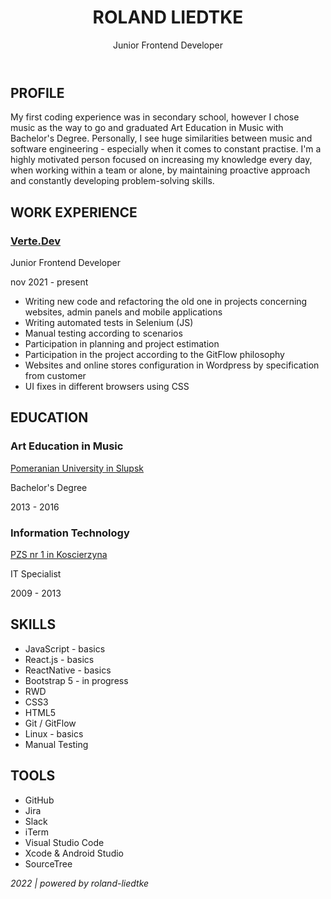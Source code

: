 <header>
  <h1>ROLAND LIEDTKE</h1>
  <p>Junior Frontend Developer</p>
</header>

<body>
  <h2> PROFILE </h2>
    <p> My first coding experience was in secondary school, however I chose music as the way to go and graduated Art Education in Music with Bachelor's Degree. Personally, I see huge similarities between music and software engineering - especially when it comes to constant practise. I'm a highly motivated person focused on increasing my knowledge every day, when working within a team or alone, by maintaining proactive approach and constantly developing problem-solving skills. </p>

  <h2> WORK EXPERIENCE </h2>
    <h3>
      <a href="https://www.verte.dev/"> Verte.Dev </a>
    </h3>
    <p> Junior Frontend Developer </p>
    <p> nov 2021 - present </p>
    <ul>
      <li> Writing new code and refactoring the old one in projects concerning websites, admin panels and mobile applications </li>
      <li> Writing automated tests in Selenium (JS) </li>
      <li> Manual testing according to scenarios </li>
      <li> Participation in planning and project estimation </li>
      <li> Participation in the project according to the GitFlow philosophy </li>
      <li> Websites and online stores configuration in Wordpress by specification from customer </li>
      <li> UI fixes in different browsers using CSS </li>
    </ul>
  
  <h2> EDUCATION </h2>
    <h3> Art Education in Music </h3>
      <p> 
        <a href="https://www.apsl.edu.pl/" target="_blank"> Pomeranian University in Slupsk </a>
      </p>
    <p> Bachelor's Degree </p>
    <p> 2013 - 2016 </p>
    <h3> Information Technology </h3>
      <p> 
        <a href="http://www.pzs1.pl/#sid=submenu1" target="_blank"> PZS nr 1 in Koscierzyna </a>
      </p>
    <p> IT Specialist </p>
    <p> 2009 - 2013 </p>
  
  <h2> SKILLS </h2>
    <ul>
      <li> JavaScript - basics </li>
      <li> React.js - basics </li>
      <li> ReactNative - basics </li>
      <li> Bootstrap 5 - in progress </li>
      <li> RWD </li>
      <li> CSS3 </li>
      <li> HTML5 </li>
      <li> Git / GitFlow </li>
      <li> Linux - basics </li>
      <li> Manual Testing </li>
    </ul>

  <h2> TOOLS </h2>
    <ul>
      <li> GitHub </li>
      <li> Jira </li>
      <li> Slack </li>
      <li> iTerm </li>
      <li> Visual Studio Code </li>
      <li> Xcode & Android Studio </li>
      <li> SourceTree </li>
    </ul>
</body>

<footer>
  <p><i> 2022 | powered by roland-liedtke </i></p>
</footer>
